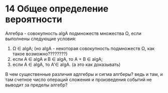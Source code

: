 # 14 Общее определение вероятности
 Алгебра - совокупность algА подмножеств множества Ω, если выполнены следующие условия:
  1) Ω ∈ algА; (но algA - некоторая совокупность подмножеств Ω, как такое возможно????????)
  2) если A ∈ algА и В ∈ algA, то А + В ∈ algА;
  3) если A ∈ algА, то А'∈ algА. (а это как доказывать)

  В чем существенные различия адлгебры и сигма алгберы? ведь и там, и там счетное число операций сложения и произведения событий не выводит за пределы алгебр?